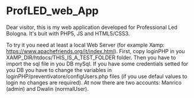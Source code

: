 # ProfLED_web_App
Dear visitor,
this is my web application developed for Professional Led Bologna.
It's buit with PHP5, JS and HTML5/CSS3. 

To try it you need at least a local Web Server (for example Xamp: https://www.apachefriends.org/it/index.html).
First, copy loginPHP in you XAMP_DIR/htdocs/THIS_IS_A_TEST_FOLDER folder.
Then you have to import the sql file in you DB mySql. If you have some credentials setted for you DB you have to change the variables in loginPHP/preventivatore/configUsers.php files (if you use defaul values to login no changes are required).
At now there are two accounts: Manrico (admin) and Dwalin (normalUser).
